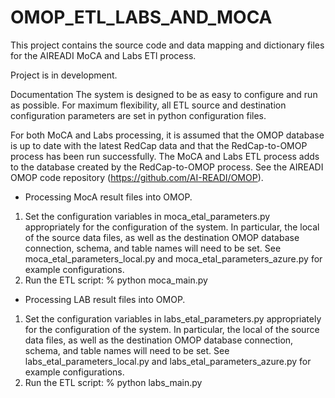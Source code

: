 # OMOP_ETL_LABS_AND_MOCA
This project contains the source code and data mapping and dictionary files for the AIREADI MoCA  and Labs ETl process.

Project is in development.

Documentation
The system is designed to be as easy to configure and run as possible.
For maximum flexibility, all ETL source and destination configuration parameters are set in python configuration files.

For both MoCA and Labs processing, it is assumed that the OMOP database is up to date with the latest RedCap data and that the RedCap-to-OMOP process has been run successfully.
The MoCA and Labs ETL process adds to the database created by the RedCap-to-OMOP process. See the AIREADI OMOP code repository (https://github.com/AI-READI/OMOP).

- Processing MocA result files into OMOP.
1. Set the configuration variables in moca_etal_parameters.py appropriately for the configuration of the system. In particular, the local of the source data files, as well as the destination OMOP database connection, schema, and table names will need to be set. See moca_etal_parameters_local.py and moca_etal_parameters_azure.py for example configurations.
2. Run the ETL script: % python moca_main.py

- Processing LAB result files into OMOP.
1. Set the configuration variables in labs_etal_parameters.py appropriately for the configuration of the system. In particular, the local of the source data files, as well as the destination OMOP database connection, schema, and table names will need to be set. See labs_etal_parameters_local.py and labs_etal_parameters_azure.py for example configurations.
2. Run the ETL script: % python labs_main.py


